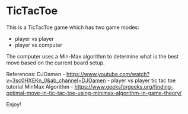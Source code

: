 # TicTacToe

This is a TicTacToe game which has two game modes:
- player vs player
- player vs computer

The computer uses a Min-Max algorithm to determine what is the best move
based on the current board setup.

References:
DJOamen - https://www.youtube.com/watch?v=3sc0HXEKn_0&ab_channel=DJOamen - player vs player tic tac toe tutorial
MinMax Algorithm - https://www.geeksforgeeks.org/finding-optimal-move-in-tic-tac-toe-using-minimax-algorithm-in-game-theory/

Enjoy!
